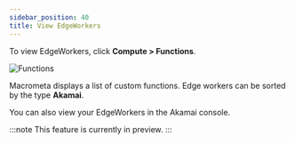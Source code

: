 ```yaml
---
sidebar_position: 40
title: View EdgeWorkers
---
```


To view EdgeWorkers, click **Compute > Functions**.

![Functions](/img/functions/functions-view.png)

Macrometa displays a list of custom functions. Edge workers can be sorted by the type **Akamai**.

You can also view your EdgeWorkers in the Akamai console.

:::note
This feature is currently in preview.
:::

